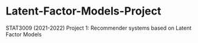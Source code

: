 # Latent-Factor-Models-Project
STAT3009 (2021-2022) Project 1: Recommender systems based on Latent Factor Models
